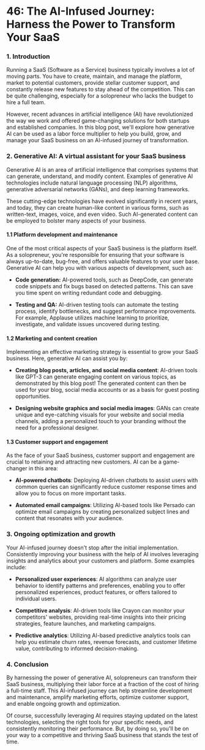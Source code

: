# 46: The AI-Infused Journey: Harness the Power to Transform Your SaaS

### 1. Introduction

Running a SaaS (Software as a Service) business typically involves a lot of moving parts. You have to create, maintain, and manage the platform, market to potential customers, provide stellar customer support, and constantly release new features to stay ahead of the competition. This can be quite challenging, especially for a solopreneur who lacks the budget to hire a full team.

However, recent advances in artificial intelligence (AI) have revolutionized the way we work and offered game-changing solutions for both startups and established companies. In this blog post, we'll explore how generative AI can be used as a labor force multiplier to help you build, grow, and manage your SaaS business on an AI-infused journey of transformation.

### 2. Generative AI: A virtual assistant for your SaaS business

Generative AI is an area of artificial intelligence that comprises systems that can generate, understand, and modify content. Examples of generative AI technologies include natural language processing (NLP) algorithms, generative adversarial networks (GANs), and deep learning frameworks.

These cutting-edge technologies have evolved significantly in recent years, and today, they can create human-like content in various forms, such as written-text, images, voice, and even video. Such AI-generated content can be employed to bolster many aspects of your business.

#### 1.1 Platform development and maintenance

One of the most critical aspects of your SaaS business is the platform itself. As a solopreneur, you're responsible for ensuring that your software is always up-to-date, bug-free, and offers valuable features to your user base. Generative AI can help you with various aspects of development, such as:

- **Code generation:** AI-powered tools, such as DeepCode, can generate code snippets and fix bugs based on detected patterns. This can save you time spent on writing redundant code and debugging.

- **Testing and QA:** AI-driven testing tools can automate the testing process, identify bottlenecks, and suggest performance improvements. For example, Applause utilizes machine learning to prioritize, investigate, and validate issues uncovered during testing.

#### 1.2 Marketing and content creation

Implementing an effective marketing strategy is essential to grow your SaaS business. Here, generative AI can assist you by:

- **Creating blog posts, articles, and social media content**: AI-driven tools like GPT-3 can generate engaging content on various topics, as demonstrated by this blog post! The generated content can then be used for your blog, social media accounts or as a basis for guest posting opportunities.

- **Designing website graphics and social media images**: GANs can create unique and eye-catching visuals for your website and social media channels, adding a personalized touch to your branding without the need for a professional designer.

#### 1.3 Customer support and engagement

As the face of your SaaS business, customer support and engagement are crucial to retaining and attracting new customers. AI can be a game-changer in this area:

- **AI-powered chatbots**: Deploying AI-driven chatbots to assist users with common queries can significantly reduce customer response times and allow you to focus on more important tasks.

- **Automated email campaigns**: Utilizing AI-based tools like Persado can optimize email campaigns by creating personalized subject lines and content that resonates with your audience.

### 3. Ongoing optimization and growth

Your AI-infused journey doesn't stop after the initial implementation. Consistently improving your business with the help of AI involves leveraging insights and analytics about your customers and platform. Some examples include:

- **Personalized user experiences**: AI algorithms can analyze user behavior to identify patterns and preferences, enabling you to offer personalized experiences, product features, or offers tailored to individual users.

- **Competitive analysis**: AI-driven tools like Crayon can monitor your competitors' websites, providing real-time insights into their pricing strategies, feature launches, and marketing campaigns.

- **Predictive analytics**: Utilizing AI-based predictive analytics tools can help you estimate churn rates, revenue forecasts, and customer lifetime value, contributing to informed decision-making.

### 4. Conclusion

By harnessing the power of generative AI, solopreneurs can transform their SaaS business, multiplying their labor force at a fraction of the cost of hiring a full-time staff. This AI-infused journey can help streamline development and maintenance, amplify marketing efforts, optimize customer support, and enable ongoing growth and optimization.

Of course, successfully leveraging AI requires staying updated on the latest technologies, selecting the right tools for your specific needs, and consistently monitoring their performance. But, by doing so, you'll be on your way to a competitive and thriving SaaS business that stands the test of time.